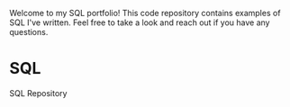 Welcome to my SQL portfolio! This code repository contains examples of SQL I've written. Feel free to take a look and reach out if you have any questions.
# SQL
SQL Repository
